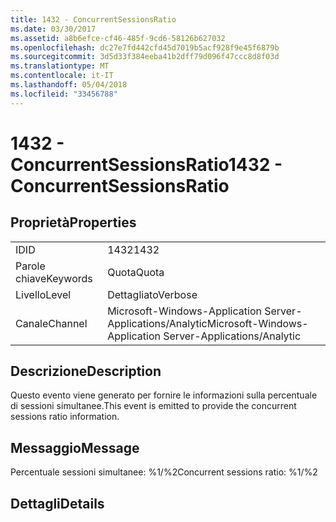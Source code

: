 ```yaml
---
title: 1432 - ConcurrentSessionsRatio
ms.date: 03/30/2017
ms.assetid: a8b6efce-cf46-485f-9cd6-58126b627032
ms.openlocfilehash: dc27e7fd442cfd45d7019b5acf928f9e45f6879b
ms.sourcegitcommit: 3d5d33f384eeba41b2dff79d096f47ccc8d8f03d
ms.translationtype: MT
ms.contentlocale: it-IT
ms.lasthandoff: 05/04/2018
ms.locfileid: "33456788"
---
```

# <a name="1432---concurrentsessionsratio"></a><span data-ttu-id="a825d-102">1432 - ConcurrentSessionsRatio</span><span class="sxs-lookup"><span data-stu-id="a825d-102">1432 - ConcurrentSessionsRatio</span></span>
## <a name="properties"></a><span data-ttu-id="a825d-103">Proprietà</span><span class="sxs-lookup"><span data-stu-id="a825d-103">Properties</span></span>  
  
|||  
|-|-|  
|<span data-ttu-id="a825d-104">ID</span><span class="sxs-lookup"><span data-stu-id="a825d-104">ID</span></span>|<span data-ttu-id="a825d-105">1432</span><span class="sxs-lookup"><span data-stu-id="a825d-105">1432</span></span>|  
|<span data-ttu-id="a825d-106">Parole chiave</span><span class="sxs-lookup"><span data-stu-id="a825d-106">Keywords</span></span>|<span data-ttu-id="a825d-107">Quota</span><span class="sxs-lookup"><span data-stu-id="a825d-107">Quota</span></span>|  
|<span data-ttu-id="a825d-108">Livello</span><span class="sxs-lookup"><span data-stu-id="a825d-108">Level</span></span>|<span data-ttu-id="a825d-109">Dettagliato</span><span class="sxs-lookup"><span data-stu-id="a825d-109">Verbose</span></span>|  
|<span data-ttu-id="a825d-110">Canale</span><span class="sxs-lookup"><span data-stu-id="a825d-110">Channel</span></span>|<span data-ttu-id="a825d-111">Microsoft-Windows-Application Server-Applications/Analytic</span><span class="sxs-lookup"><span data-stu-id="a825d-111">Microsoft-Windows-Application Server-Applications/Analytic</span></span>|  
  
## <a name="description"></a><span data-ttu-id="a825d-112">Descrizione</span><span class="sxs-lookup"><span data-stu-id="a825d-112">Description</span></span>  
 <span data-ttu-id="a825d-113">Questo evento viene generato per fornire le informazioni sulla percentuale di sessioni simultanee.</span><span class="sxs-lookup"><span data-stu-id="a825d-113">This event is emitted to provide the concurrent sessions ratio information.</span></span>  
  
## <a name="message"></a><span data-ttu-id="a825d-114">Messaggio</span><span class="sxs-lookup"><span data-stu-id="a825d-114">Message</span></span>  
 <span data-ttu-id="a825d-115">Percentuale sessioni simultanee: %1/%2</span><span class="sxs-lookup"><span data-stu-id="a825d-115">Concurrent sessions ratio: %1/%2</span></span>  
  
## <a name="details"></a><span data-ttu-id="a825d-116">Dettagli</span><span class="sxs-lookup"><span data-stu-id="a825d-116">Details</span></span>
